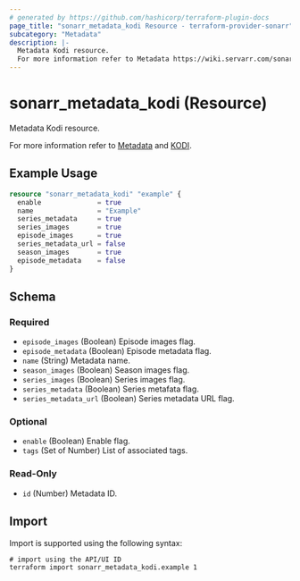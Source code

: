 ```yaml
---
# generated by https://github.com/hashicorp/terraform-plugin-docs
page_title: "sonarr_metadata_kodi Resource - terraform-provider-sonarr"
subcategory: "Metadata"
description: |-
  Metadata Kodi resource.
  For more information refer to Metadata https://wiki.servarr.com/sonarr/settings#metadata and KODI https://wiki.servarr.com/sonarr/supported#xbmcmetadata.
---
```


# sonarr_metadata_kodi (Resource)

<!-- subcategory:Metadata -->Metadata Kodi resource.
For more information refer to [Metadata](https://wiki.servarr.com/sonarr/settings#metadata) and [KODI](https://wiki.servarr.com/sonarr/supported#xbmcmetadata).

## Example Usage

```terraform
resource "sonarr_metadata_kodi" "example" {
  enable              = true
  name                = "Example"
  series_metadata     = true
  series_images       = true
  episode_images      = true
  series_metadata_url = false
  season_images       = true
  episode_metadata    = false
}
```

<!-- schema generated by tfplugindocs -->
## Schema

### Required

- `episode_images` (Boolean) Episode images flag.
- `episode_metadata` (Boolean) Episode metadata flag.
- `name` (String) Metadata name.
- `season_images` (Boolean) Season images flag.
- `series_images` (Boolean) Series images flag.
- `series_metadata` (Boolean) Series metafata flag.
- `series_metadata_url` (Boolean) Series metadata URL flag.

### Optional

- `enable` (Boolean) Enable flag.
- `tags` (Set of Number) List of associated tags.

### Read-Only

- `id` (Number) Metadata ID.

## Import

Import is supported using the following syntax:

```shell
# import using the API/UI ID
terraform import sonarr_metadata_kodi.example 1
```

